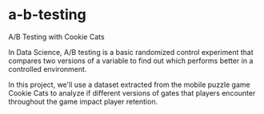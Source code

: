 # a-b-testing
A/B Testing with Cookie Cats

In Data Science, A/B testing is a basic randomized control experiment that compares two versions of a variable to find out which performs better in a controlled environment.

In this project, we'll use a dataset extracted from the mobile puzzle game Cookie Cats to analyze if different versions of gates that players encounter throughout the game impact player retention.

